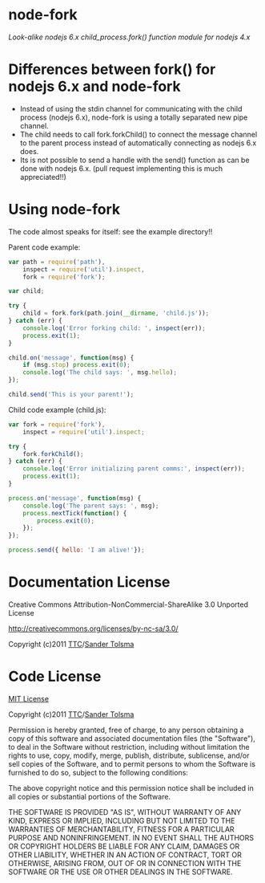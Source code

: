 # node-fork

*Look-alike nodejs 6.x child_process.fork() function module for nodejs 4.x*

# Differences between fork() for nodejs 6.x and node-fork

  * Instead of using the stdin channel for communicating with the child process (nodejs 6.x), node-fork is using a totally separated new pipe channel.
  * The child needs to call fork.forkChild() to connect the message channel to the parent process instead of automatically connecting as nodejs 6.x does.
  * Its is not possible to send a handle with the send() function as can be done with nodejs 6.x. (pull request implementing this is much appreciated!!) 

# Using node-fork

The code almost speaks for itself: see the example directory!!

Parent code example:

``` javascript
var path = require('path'),
	inspect = require('util').inspect,
	fork = require('fork');

var child;

try {
	child = fork.fork(path.join(__dirname, 'child.js'));
} catch (err) {
	console.log('Error forking child: ', inspect(err));
	process.exit(1);
}

child.on('message', function(msg) {
	if (msg.stop) process.exit(0);
	console.log('The child says: ', msg.hello);
});

child.send('This is your parent!');
```

Child code example (child.js):

``` javascript
var fork = require('fork'),
	inspect = require('util').inspect;

try {
	fork.forkChild();
} catch (err) {
	console.log('Error initializing parent comms:', inspect(err));
	process.exit(1);
}

process.on('message', function(msg) {
	console.log('The parent says: ', msg);
	process.nextTick(function() {
		process.exit(0);
	});
});

process.send({ hello: 'I am alive!'});
```


Documentation License
=====================

Creative Commons Attribution-NonCommercial-ShareAlike 3.0 Unported License

http://creativecommons.org/licenses/by-nc-sa/3.0/

Copyright (c)2011 [TTC](http://www.tolsma.net)/[Sander Tolsma](http://sander.tolsma.net/)


Code License
============

[MIT License](http://www.opensource.org/licenses/mit-license.php)

Copyright (c)2011 [TTC](http://www.tolsma.net)/[Sander Tolsma](http://sander.tolsma.net/)

Permission is hereby granted, free of charge, to any person obtaining a copy
of this software and associated documentation files (the "Software"), to deal
in the Software without restriction, including without limitation the rights
to use, copy, modify, merge, publish, distribute, sublicense, and/or sell
copies of the Software, and to permit persons to whom the Software is
furnished to do so, subject to the following conditions:

The above copyright notice and this permission notice shall be included in
all copies or substantial portions of the Software.

THE SOFTWARE IS PROVIDED "AS IS", WITHOUT WARRANTY OF ANY KIND, EXPRESS OR
IMPLIED, INCLUDING BUT NOT LIMITED TO THE WARRANTIES OF MERCHANTABILITY,
FITNESS FOR A PARTICULAR PURPOSE AND NONINFRINGEMENT. IN NO EVENT SHALL THE
AUTHORS OR COPYRIGHT HOLDERS BE LIABLE FOR ANY CLAIM, DAMAGES OR OTHER
LIABILITY, WHETHER IN AN ACTION OF CONTRACT, TORT OR OTHERWISE, ARISING FROM,
OUT OF OR IN CONNECTION WITH THE SOFTWARE OR THE USE OR OTHER DEALINGS IN
THE SOFTWARE.